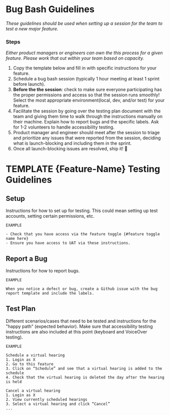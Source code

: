 # Bug Bash Guidelines
*These guidelines should be used when setting up a session for the team to test a new major feature.*

### Steps
*Either product managers or engineers can own the this process for a given feature. Please work that out within your team based on capacity.*
1. Copy the template below and fill in with specific instructions for your feature.
4. Schedule a bug bash session (typically 1 hour meeting at least 1 sprint before launch).
6. **Before the the session**: check to make sure everyone participating has the proper permissions and access so that the session runs smoothly! Select the most appropriate environment(local, dev, and/or test) for your feature.
7. Facilitate the session by going over the testing plan document with the team and giving them time to walk through the instructions manually on their machine. Explain how to report bugs and the specific labels. Ask for 1-2 volunteers to handle accessibility testing.
8. Product manager and engineer should meet after the session to triage and prioritize any issues that were reported from the session, deciding what is launch-blocking and including them in the sprint.
9. Once all launch-blocking issues are resolved, ship it! :rocket:

# TEMPLATE {Feature-Name} Testing Guidelines

## Setup
Instructions for how to set up for testing. This could mean setting up test accounts, setting certain permissions, etc.

```
EXAMPLE

- Check that you have access via the feature toggle {#feature toggle name here}
- Ensure you have access to UAT via these instructions.
```

## Report a Bug
Instructions for how to report bugs.

```
EXAMPLE

When you notice a defect or bug, create a Github issue with the bug report template and include the labels.
```

## Test Plan
Different scenarios/cases that need to be tested and instructions for the "happy path" (expected behavior). Make sure that accessibility testing instructions are also included at this point (keyboard and VoiceOver testing).

```
EXAMPLE

Schedule a virtual hearing
1. Login as X
2. Go to this feature
3. Click on “Schedule” and see that a virtual hearing is added to the schedule
4. Check that the virtual hearing is deleted the day after the hearing is held

Cancel a virtual hearing
1. Login as X
2. View currently scheduled hearings
3. Select a virtual hearing and click “Cancel”
...
